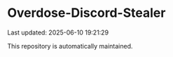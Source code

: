 # Overdose-Discord-Stealer

Last updated: 2025-06-10 19:21:29

This repository is automatically maintained.
